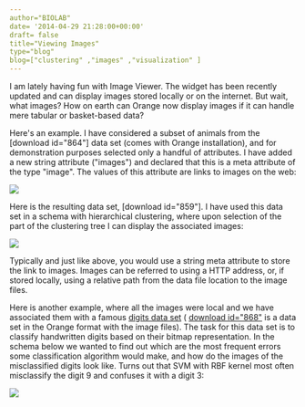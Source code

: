 ```yaml
---
author="BIOLAB"
date= '2014-04-29 21:28:00+00:00'
draft= false
title="Viewing Images"
type="blog"
blog=["clustering" ,"images" ,"visualization" ]
---
```


I am lately having fun with Image Viewer. The widget has been recently updated and can display images stored locally or on the internet. But wait, what images? How on earth can Orange now display images if it can handle mere tabular or basket-based data?

Here's an example. I have considered a subset of animals from the [download id="864"] data set (comes with Orange installation), and for demonstration purposes selected only a handful of attributes. I have added a new string attribute ("images") and declared that this is a meta attribute of the type "image". The values of this attribute are links to images on the web:

![](/images/2014/04/29/animals-dataset_1.png__610x213_q95_crop_upscale.png)

Here is the resulting data set, [download id="859"]. I have used this data set in a schema with hierarchical clustering, where upon selection of the part of the clustering tree I can display the associated images:

![](/images/2014/04/29/animals-schema.png__610x428_q95_crop_upscale.png)

Typically and just like above, you would use a string meta attribute to store the link to images. Images can be referred to using a HTTP address, or, if stored locally, using a relative path from the data file location to the image files.

Here is another example, where all the images were local and we have associated them with a famous [digits data set](https://archive.ics.uci.edu/ml/datasets/Optical+Recognition+of+Handwritten+Digits) ( [download id="868"]() is a data set in the Orange format with the image files). The task for this data set is to classify handwritten digits based on their bitmap representation. In the schema below we wanted to find out which are the most frequent errors some classification algorithm would make, and how do the images of the misclassified digits look like. Turns out that SVM with RBF kernel most often misclassify the digit 9 and confuses it with a digit 3:

![](/images/2014/04/29/digits-schema.png__610x495_q95_crop_upscale.png)
